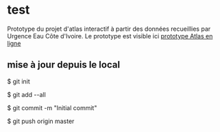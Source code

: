# test
Prototype du projet d'atlas interactif à partir des données recueillies par Urgence Eau Côte d'Ivoire.
Le prototype est visible ici [prototype Atlas en ligne](https://thomacarto.github.io/test/index_test.html)

## mise à jour depuis le local
$ git init


$ git add --all


$ git commit -m "Initial commit"


$  git push origin master 
